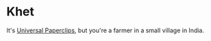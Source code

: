 # Khet 
It's [Universal Paperclips](https://www.decisionproblem.com/paperclips/), but you're a farmer in a small village in India.

